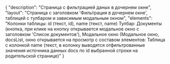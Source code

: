 {
"description": "Страница с фильтрацией даных в дочернем окне",
"layout": "Страница с заголовком 'Фильтрация в дочернем окне', таблицей с тулбаром и зависимым модальным окном",
"elements": "Колонки таблицы: id (текст, id), name (текст, name)
Тулбар: Документы (кнопка, при клике на кнопку открывается модальное окно с заголовком 'Список документов'),
Модальное окно (Модальное окно, docsList, окно открывается на просмотр с составом элементов: Таблица с колонкой name (текст, в колонку выводятся отфильтрованные значения источника данных docs по id выбранной строки на родительской странице)"
}